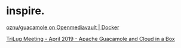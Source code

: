 # inspire.
[oznu/guacamole on Openmediavault | Docker](https://youtu.be/X_T6IPNCKmE)

[TriLug Meeting - April 2019 - Apache Guacamole and Cloud in a Box](https://youtu.be/XkQjEUi7SxA)
